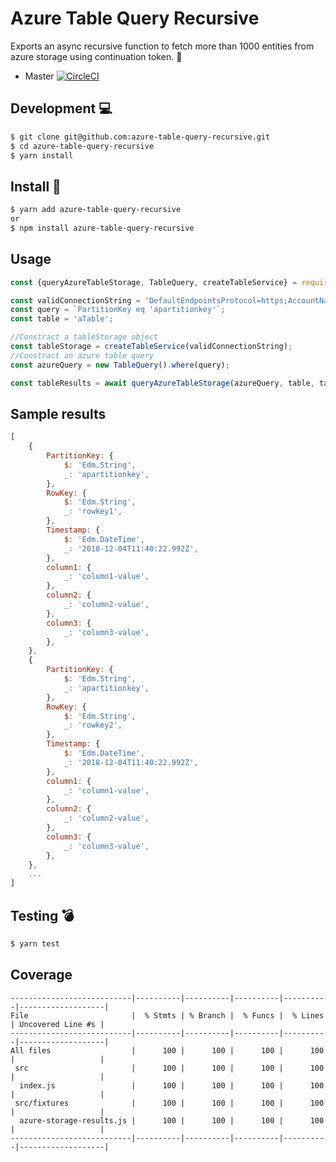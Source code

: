 # Azure Table Query Recursive

Exports an async recursive function to fetch more than 1000 entities from azure storage using continuation token. :rocket:


* Master [![CircleCI](https://circleci.com/gh/ThanosDi/azure-table-query-recursive/tree/master.svg?style=svg)](https://circleci.com/gh/ThanosDi/azure-table-query-recursive/tree/master)

## Development :computer:
```bash
$ git clone git@github.com:azure-table-query-recursive.git
$ cd azure-table-query-recursive
$ yarn install
```

## Install :hammer:
```bash
$ yarn add azure-table-query-recursive
or
$ npm install azure-table-query-recursive
```

## Usage
```javascript
const {queryAzureTableStorage, TableQuery, createTableService} = require('azure-table-query-recursive');

const validConnectionString = 'DefaultEndpointsProtocol=https;AccountName=xxxxxxx;AccountKey=xxxxxxxxxxxxxxxxxxxxxxx==;EndpointSuffix=core.windows.net';
const query = `PartitionKey eq 'apartitionkey'`;
const table = 'aTable';

//Constract a tableStorage object
const tableStorage = createTableService(validConnectionString);
//Constract an azure table query
const azureQuery = new TableQuery().where(query);

const tableResults = await queryAzureTableStorage(azureQuery, table, tableStorage);

```

## Sample results
```javascript
[
    {
        PartitionKey: {
            $: 'Edm.String',
            _: 'apartitionkey',
        },
        RowKey: {
            $: 'Edm.String',
            _: 'rowkey1',
        },
        Timestamp: {
            $: 'Edm.DateTime',
            _: '2018-12-04T11:40:22.992Z',
        },
        column1: {
            _: 'column1-value',
        },
        column2: {
            _: 'column2-value',
        },
        column3: {
            _: 'column3-value',
        },
    },
    {
        PartitionKey: {
            $: 'Edm.String',
            _: 'apartitionkey',
        },
        RowKey: {
            $: 'Edm.String',
            _: 'rowkey2',
        },
        Timestamp: {
            $: 'Edm.DateTime',
            _: '2018-12-04T11:40:22.992Z',
        },
        column1: {
            _: 'column1-value',
        },
        column2: {
            _: 'column2-value',
        },
        column3: {
            _: 'column3-value',
        },
    },
    ...
]
```

## Testing :bomb:
```bash
$ yarn test
```

## Coverage
```
---------------------------|----------|----------|----------|----------|-------------------|
File                       |  % Stmts | % Branch |  % Funcs |  % Lines | Uncovered Line #s |
---------------------------|----------|----------|----------|----------|-------------------|
All files                  |      100 |      100 |      100 |      100 |                   |
 src                       |      100 |      100 |      100 |      100 |                   |
  index.js                 |      100 |      100 |      100 |      100 |                   |
 src/fixtures              |      100 |      100 |      100 |      100 |                   |
  azure-storage-results.js |      100 |      100 |      100 |      100 |                   |
---------------------------|----------|----------|----------|----------|-------------------|


```
